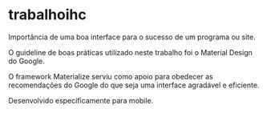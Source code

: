 # trabalhoihc

Importância de uma boa interface para o sucesso de um programa ou site.

O guideline de boas práticas utilizado neste trabalho foi o Material Design do Google.

O framework Materialize serviu como apoio para obedecer as recomendações do Google do que seja uma interface agradável e eficiente.

Desenvolvido específicamente para mobile.